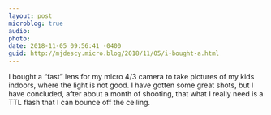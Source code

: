 ```yaml
---
layout: post
microblog: true
audio: 
photo: 
date: 2018-11-05 09:56:41 -0400
guid: http://mjdescy.micro.blog/2018/11/05/i-bought-a.html
---
```

I bought a “fast” lens for my micro 4/3 camera to take pictures of my kids indoors, where the light is not good. I have gotten some great shots, but I have concluded, after about a month of shooting, that what I really need is a TTL flash that I can bounce off the ceiling.
